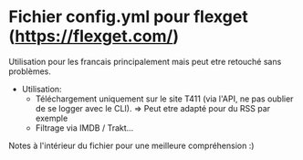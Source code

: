 # Fichier config.yml pour flexget (https://flexget.com/)

Utilisation pour les francais principalement mais peut etre retouché sans problèmes. 

- Utilisation:
  - Téléchargement uniquement sur le site T411 (via l'API, ne pas oublier de se logger avec le CLI).
    => Peut etre adapté pour du RSS par exemple
  - Filtrage via IMDB / Trakt... 


Notes à l'intérieur du fichier pour une meilleure compréhension :)
